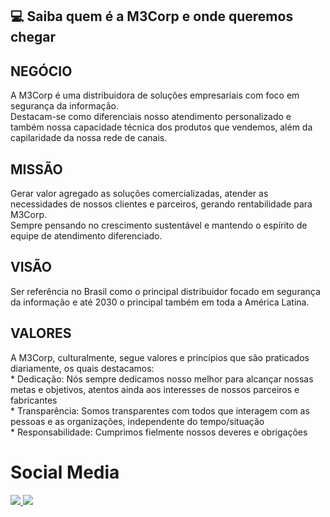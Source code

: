 ## :computer: Saiba quem é a M3Corp e onde queremos chegar

## NEGÓCIO
<p>
  A M3Corp é uma distribuidora de soluções empresariais com foco em segurança da informação.<br />
  Destacam-se como diferenciais nosso atendimento personalizado e também nossa capacidade técnica dos produtos que vendemos, além da capilaridade da nossa rede de canais.
</p>

## MISSÃO
<p>
  Gerar valor agregado as soluções comercializadas, atender as necessidades de nossos clientes e parceiros, gerando rentabilidade para M3Corp.<br /> 
  Sempre pensando no crescimento sustentável e mantendo o espírito de equipe de atendimento diferenciado.
</p>

## VISÃO
<p>
  Ser referência no Brasil como o principal distribuidor focado em segurança da informação e até 2030 o principal também em toda a América Latina.
</p>

## VALORES
<p>
  A M3Corp, culturalmente, segue valores e princípios que são praticados diariamente, os quais destacamos:<br />
  * Dedicação: Nós sempre dedicamos nosso melhor para alcançar nossas metas e objetivos, atentos ainda aos interesses de nossos parceiros e fabricantes<br />
  * Transparência: Somos transparentes com todos que interagem com as pessoas e as organizações, independente do tempo/situação<br />
  * Responsabilidade: Cumprimos fielmente nossos deveres e obrigações
</p>

# Social Media
<p align="left">
  <a href="https://www.instagram.com/m3corpoficial/" alt="Instagram">
    <img src="https://img.shields.io/badge/Instagram-E4405F?style=for-the-badge&logo=instagram&logoColor=white&link=https://www.instagram.com/m3corpoficial/"/>
  </a>
  <a href="https://www.linkedin.com/company/m3corp/mycompany/" alt="Linkedin">
    <img src="https://img.shields.io/badge/LinkedIn-0077B5?style=for-the-badge&logo=linkedin&logoColor=white&link=https://www.linkedin.com/company/m3corp/mycompany/"/>
  </a>
</p>
